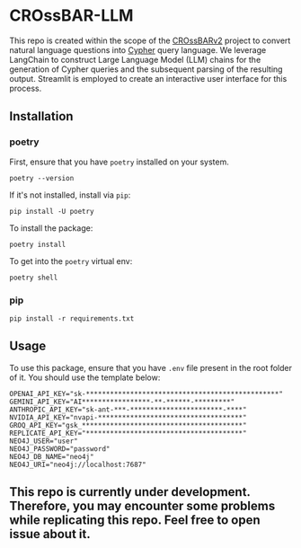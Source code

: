 # CROssBAR-LLM

This repo is created within the scope of the [CROssBARv2](https://github.com/HUBioDataLab/CROssBARv2) project to convert natural language questions into [Cypher](https://en.wikipedia.org/wiki/Cypher_(query_language)) query language. We leverage LangChain to construct Large Language Model (LLM) chains for the generation of Cypher queries and the subsequent parsing of the resulting output. Streamlit is employed to create an interactive user interface for this process.

## Installation

### poetry

First, ensure that you have `poetry` installed on your system.

```prompt
poetry --version
```

If it's not installed, install via `pip`:

```prompt
pip install -U poetry
```

To install the package:

```prompt
poetry install
```

To get into the `poetry` virtual env:

```prompt
poetry shell
```

### pip

```prompt
pip install -r requirements.txt
```

## Usage

To use this package, ensure that you have `.env` file present in the root folder of it. You should use the template below:

```env
OPENAI_API_KEY="sk-************************************************"
GEMINI_API_KEY="AI*****************-**-******-*********"
ANTHROPIC_API_KEY="sk-ant-***-***********************-****"
NVIDIA_API_KEY="nvapi-************************************"
GROQ_API_KEY="gsk_****************************************"
REPLICATE_API_KEY="***************************************"
NEO4J_USER="user"
NEO4J_PASSWORD="password"
NEO4J_DB_NAME="neo4j"
NEO4J_URI="neo4j://localhost:7687"
```

## This repo is currently under development. Therefore, you may encounter some problems while replicating this repo. Feel free to open issue about it.
